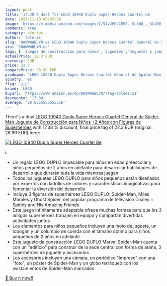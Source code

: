 ```yaml
---
layout: post
title: '17.38 % deal for LEGO 10940 Duplo Super Heroes Cuartel Ge'
date: 2021-11-10 06:42:58
image: 'https://m.media-amazon.com/images/I/51v3FbCCD9S._SL500_._SL400_.jpg'
comments: true
category: ofertas
author: 'tole.es'
slug: 'B08WWWBLYN-es LEGO 10940 Duplo Super Heroes Cuartel General de Spider-...'
sku: 'B08WWWBLYN-es'
tags: [ 'Juegos de construcción para niños','Juguetes','Juguetes y juegos','Sets de construcción','lego', ]
actualPrice: 22.3 EUR
currency: EUR
price: 22.3
comparePrice: 26.99 EUR
prodname: 'LEGO 10940 Duplo Super Heroes Cuartel General de Spider-Man  Juguete de Construcción para Niños +2 Años con Figuras de Superhéroes'
country: 'es'
flag: '🇪🇸'
brand: 'LEGO'
buyurl: 'https://www.amazon.es/dp/B08WWWBLYN/?tag=tolees-21'
descuento: '17.38'
average: '28.6355555555556'
---
```


There's a deal [LEGO 10940 Duplo Super Heroes Cuartel General de Spider-Man  Juguete de Construcción para Niños +2 Años con Figuras de Superhéroes](https://www.amazon.es/dp/B08WWWBLYN/?tag=tolees-21)  with  17.38 % discount, final price tag of  22.3 EUR (original: 26.99 EUR) here:

[![LEGO 10940 Duplo Super Heroes Cuartel Ge](https://m.media-amazon.com/images/I/51v3FbCCD9S._SL500_._SL400_.jpg)](https://www.amazon.es/dp/B08WWWBLYN/?tag=tolees-21)

ℹ️:

- Un regalo LEGO DUPLO impecable para niños en edad preescolar y niños pequeños de 2 años en adelante para desarrollar habilidades de desarrollo que durarán toda la vida mientras juegan
- Todos los juguetes LEGO DUPLO para niños pequeños están diseñados por expertos con ladrillos de colores y características imaginativas para fomentar la diversión del desarrollo
- Incluye 3 figuras de superhéroes LEGO DUPLO: Spider-Man, Miles Morales y Ghost Spider, del popular programa de televisión Disney + Spidey and His Amazing Friends
- Este juego infinitamente adaptable ofrece muchas formas para que los 3 amigos superhéroes trabajen en equipo y compartan divertidas actividades juntos
- Los elementos para niños pequeños incluyen una moto de juguete, un tobogán y un columpio de cuerda con el tamaño óptimo para niños pequeños de 2 años en adelante
- Este juguete de construcción LEGO DUPLO Marvel Spider-Man cuenta con un "edificio" para construir de la sede central con forma de araña, 3 superhéroes de juguete y accesorios
- Los accesorios incluyen una cámara, un periódico "impreso" con una "foto", un póster de Spider-Man y un globo terráqueo con los avistamientos de Spider-Man marcados

[🛒 Buy it now!!](https://www.amazon.es/dp/B08WWWBLYN/?tag=tolees-21)
